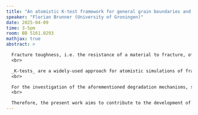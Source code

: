 ```yaml
---
title: "An atomistic K-test framework for general grain boundaries and triclinic single crystals"
speaker: "Florian Brunner (University of Groningen)"
date: 2025-04-09
time: 3-5pm
room: BB 5161.0293
mathjax: true
abstract: >

  Fracture toughness, i.e. the resistance of a material to fracture, often plays a key role in the design process of materials. Premature failure of engineering components due to material property degradation can cause damage in the order of millions of Euros or people to lose their lives. Prime examples of such degradation mechanisms are _hydrogen embrittlement_, _liquid metal embrittlement_ and _stress corrosion cracking_. Those mechanisms influence material properties at the atomic scale and often cause a reduction of grain boundary cohesion in polycrystalline materials, resulting in premature, intergranular fracture.<br>
  <br>

  _K-tests_ are a widely-used approach for atomistic simulations of fracture. In a nutshell, these K-tests are numerical fracture toughness tests in which only the region close to a stressed crack tip is simulated. The remaining, not explicitly modelled part of the material is replaced by boundary conditions based on the theory of linear elastic fracture mechanics (LEFM). K-tests are frequently employed for studying the fracture behaviour of monoclinic single crystals and special tilt grain boundaries. Also for the treatment of more general (up to triclinic) grain boundaries and single crystals mathematical frameworks like e.g. the $6^{\text{th}}$-order \textit{Stroh} or \textit{Lekhnitskii formalism} are available. These theories are elegant due to their analytical formulation but also predict spatial oscillations in the relevant field quantities that can lead to unphysical self-interpenetration of cracks for grain boundaries that do not possess at least monoclinic material symmetry. For this reason, typically simplified ($4^{\text{th}}$-order) versions of the mentioned approaches are employed. Such $4^{\text{th}}$-order theories are by default restricted to certain material symmetry classes, are therefore simpler and do not exhibit the mentioned oscillatory field components. <br>
  <br>

  For the investigation of the aforementioned degradation mechanisms, such $4^{\text{th}}$-order approaches and their symmetry requirements are, however, too restrictive. Taking liquid metal embrittlement as an example, it is well-established that grain boundaries with a wide range of orientations, that are not necessarily aligned with the symmetry planes of the underlying crystal structure, are of major importance for a full understanding of this complex phenomenon. Grain boundaries with such general orientations require an up to triclinic description and therefore a $6^{\text{th}}$-order formalism.<br>
  <br>

  Therefore, the present work aims to contribute to the development of an accurate, yet simple K-test framework for the simulation of generally oriented grain boundaries and single crystals. To this end, we first re-visit the $6^{\text{th}}$-order Stroh formalism and examine its applicability. We investigate in which cases the oscillations occur and quantify their influence on the relevant field quantities for a broad range of cubic crystals. Next, we examine the impact of the choice of LEFM approach ($6^{\text{th}}$- or $4^{\text{th}}$-order) on the K-test results. For this, Fe and Cu are considered as representative examples of body-centered cubic and face-centered cubic metals, respectively. Finally, we propose a K-test simulation strategy that includes crack tip tracing and is unambiguous regarding the determination of critical stress intensity factors of generally oriented grain boundaries and triclinic single crystals.
---
```

